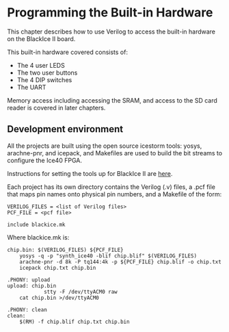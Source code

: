 # Programming the Built-in Hardware

This chapter describes how to use Verilog to access the built-in hardware on the BlackIce II board.

This built-in hardware covered consists of:  
- The 4 user LEDS
- The two user buttons
- The 4 DIP switches
- The UART

Memory access including accessing the SRAM, and access to the SD card reader is covered in later chapters.

## Development environment

All the projects are built using the open source icestorm tools: yosys, arachne-pnr, and icepack, and Makefiles are used to build the bit streams to configure the Ice40 FPGA.

Instructions for setting the tools up for BlackIce II are [here][].


[here]:		https://github.com/mystorm-org/BlackIce-II/wiki/Getting-Started

Each project has its own directory contains the Verilog (.v) files, a .pcf file that maps pin names onto physical pin numbers, and a Makefile of the form:

	VERILOG_FILES = <list of Verilog files>
	PCF_FILE = <pcf file>

	include blackice.mk

Where blackice.mk is:

	chip.bin: $(VERILOG_FILES) ${PCF_FILE}
		yosys -q -p "synth_ice40 -blif chip.blif" $(VERILOG_FILES)
		arachne-pnr -d 8k -P tq144:4k -p ${PCF_FILE} chip.blif -o chip.txt
		icepack chip.txt chip.bin

	.PHONY: upload
	upload: chip.bin
				stty -F /dev/ttyACM0 raw
		cat chip.bin >/dev/ttyACM0

	.PHONY: clean
	clean:
		$(RM) -f chip.blif chip.txt chip.bin

